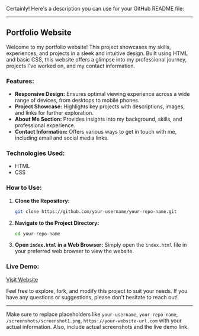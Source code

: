 Certainly! Here's a description you can use for your GitHub README file:

---

## Portfolio Website

Welcome to my portfolio website! This project showcases my skills, experiences, and projects in a sleek and intuitive design. Built using HTML and basic CSS, this website offers a glimpse into my professional journey, projects I've worked on, and my contact information.

### Features:
- **Responsive Design:** Ensures optimal viewing experience across a wide range of devices, from desktops to mobile phones.
- **Project Showcase:** Highlights key projects with descriptions, images, and links for further exploration.
- **About Me Section:** Provides insights into my background, skills, and professional experience.
- **Contact Information:** Offers various ways to get in touch with me, including email and social media links.

### Technologies Used:
- HTML
- CSS

### How to Use:
1. **Clone the Repository:**
   ```bash
   git clone https://github.com/your-username/your-repo-name.git
   ```

2. **Navigate to the Project Directory:**
   ```bash
   cd your-repo-name
   ```

3. **Open `index.html` in a Web Browser:**
   Simply open the `index.html` file in your preferred web browser to view the website.



### Live Demo:
[Visit Website](link)

Feel free to explore, fork, and modify this project to suit your needs. If you have any questions or suggestions, please don't hesitate to reach out!

---

Make sure to replace placeholders like `your-username`, `your-repo-name`, `/screenshots/screenshot1.png`, `https://your-website-url.com` with your actual information. Also, include actual screenshots and the live demo link.
